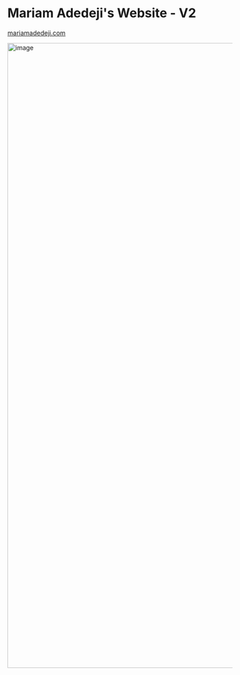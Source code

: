 # Mariam Adedeji's Website - V2

[mariamadedeji.com](https://mariamadedeji.com)

<img width="1400" alt="image" src="https://github.com/mariehposa/travis-ci-test/assets/33374159/27148695-c73a-4208-9b23-fff8cfa6b805">
